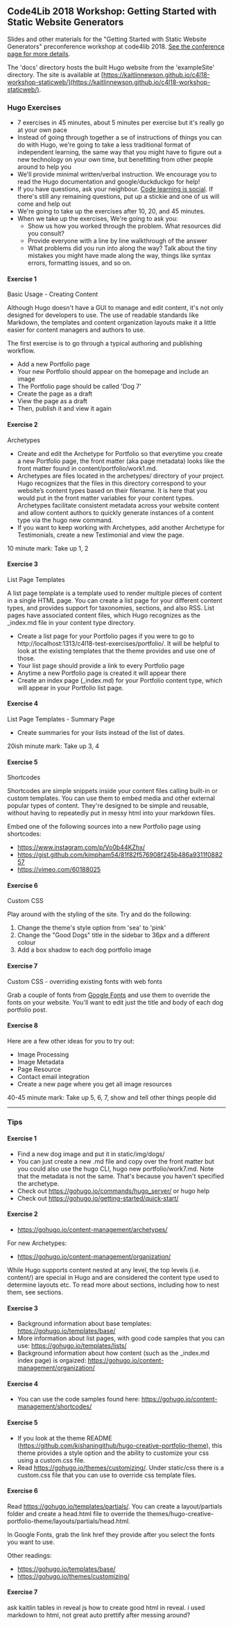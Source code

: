 ## Code4Lib 2018 Workshop: Getting Started with Static Website Generators

Slides and other materials for the "Getting Started with Static Website Generators" preconference workshop at code4lib 2018. [See the conference page for more details](http://2018.code4lib.org/workshops/getting-started-with-static-website-generators).

The 'docs' directory hosts the built Hugo website from the 'exampleSite' directory. The site is available at [https://kaitlinnewson.github.io/c4l18-workshop-staticweb/](https://kaitlinnewson.github.io/c4l18-workshop-staticweb/).

### Hugo Exercises

* 7 exercises in 45 minutes, about 5 minutes per exercise but it's really go at your own pace
* Instead of going through together a se of instructions of things you can do with Hugo, we're going to take a less traditional format of independent learning, the same way that you might have to figure out a new technology on your own time, but benefitting from other people around to help you
* We'll provide minimal written/verbal instruction. We encourage you to read the Hugo documentation and google/duckduckgo for help!
* If you have questions, ask your neighbour. [Code learning is social](https://andromedayelton.com/2013/11/25/reflecting-on-introduction-to-python-for-librarians/). If there's still any remaining questions, put up a stickie and one of us will come and help out
* We're going to take up the exercises after 10, 20, and 45 minutes.
* When we take up the exercises, We're going to ask you:
   * Show us how you worked through the problem. What resources did you consult?
   * Provide everyone with a line by line walkthrough of the answer
   * What problems did you run into along the way? Talk about the tiny mistakes you might have made along the way, things like syntax errors, formatting issues, and so on.

#### Exercise 1

Basic Usage - Creating Content

Although Hugo doesn't have a GUI to manage and edit content, it's not only designed for developers to use. The use of readable standards like Markdown, the templates and content organization layouts make it a little easier for content managers and authors to use.

The first exercise is to go through a typical authoring and publishing workflow.

* Add a new Portfolio page
* Your new Portfolio should appear on the homepage and include an image
* The Portfolio page should be called 'Dog 7'
* Create the page as a draft
* View the page as a draft
* Then, publish it and view it again

#### Exercise 2

Archetypes

* Create and edit the Archetype for Portfolio so that everytime you create a new Portfolio page, the front matter (aka page metadata) looks like the front matter found in content/portfolio/work1.md.
* Archetypes are files located in the archetypes/ directory of your project. Hugo recognizes that the files in this directory correspond to your website’s content types based on their filename. It is here that you would put in the front matter variables for your content types. Archetypes facilitate consistent metadata across your website content and allow content authors to quickly generate instances of a content type via the hugo new command.
* If you want to keep working with Archetypes, add another Archetype for Testimonials, create a new Testimonial and view the page.

10 minute mark: Take up 1, 2

#### Exercise 3

List Page Templates

A list page template is a template used to render multiple pieces of content in a single HTML page. You can create a list page for your different content types, and provides support for taxonomies, sections, and also RSS. List pages have associated content files, which Hugo recognizes as the _index.md file in your content type directory.

* Create a list page for your Portfolio pages if you were to go to http://localhost:1313/c4l18-test-exercises/portfolio/. It will be helpful to look at the existing templates that the theme provides and use one of those.
* Your list page should provide a link to every Portfolio page
* Anytime a new Portfolio page is created it will appear there
* Create an index page (_index.md) for your Portfolio content type, which will appear in your Portfolio list page.


#### Exercise 4

List Page Templates - Summary Page

* Create summaries for your lists instead of the list of dates.

20ish minute mark: Take up 3, 4

#### Exercise 5

Shortcodes

Shortcodes are simple snippets inside your content files calling built-in or custom templates. You can use them to embed media and other external popular types of content. They're designed to be simple and reusable, without having to repeatedly put in messy html into your markdown files.

Embed one of the following sources into a new Portfolio page using shortcodes:

* https://www.instagram.com/p/Vo0b44KZhx/
* https://gist.github.com/kimpham54/81f82f576908f245b486a9311f088257
* https://vimeo.com/60188025

#### Exercise 6

Custom CSS

Play around with the styling of the site. Try and do the following:

1. Change the theme's style option from 'sea' to 'pink'
2. Change the "Good Dogs" title in the sidebar to 36px and a different colour
3. Add a box shadow to each dog portfolio image

#### Exercise 7

Custom CSS - overriding existing fonts with web fonts

Grab a couple of fonts from [Google Fonts](https://fonts.google.com/) and use them to override the fonts on your website. You'll want to edit just the title and body of each dog portfolio post.

#### Exercise 8

Here are a few other ideas for you to try out:

* Image Processing
* Image Metadata
* Page Resource
* Contact email integration
* Create a new page where you get all image resources

40-45 minute mark: Take up 5, 6, 7, show and tell other things people did

-----------------------------

### Tips

#### Exercise 1

* Find a new dog image and put it in static/img/dogs/
* You can just create a new .md file and copy over the front matter but you could also use the hugo CLI, hugo new portfolio/work7.md. Note that the metadata is not the same. That's because you haven't specified the archetype.
* Check out https://gohugo.io/commands/hugo_server/ or hugo help
* Check out https://gohugo.io/getting-started/quick-start/

#### Exercise 2

* https://gohugo.io/content-management/archetypes/

For new Archetypes:

* https://gohugo.io/content-management/organization/

While Hugo supports content nested at any level, the top levels (i.e. content/<DIRECTORIES>) are special in Hugo and are considered the content type used to determine layouts etc. To read more about sections, including how to nest them, see sections.

#### Exercise 3

* Background information about base templates: https://gohugo.io/templates/base/
* More information about list pages, with good code samples that you can use: https://gohugo.io/templates/lists/
* Background information about how content (such as the _index.md index page) is orgaized: https://gohugo.io/content-management/organization/

#### Exercise 4

* You can use the code samples found here: https://gohugo.io/content-management/shortcodes/

#### Exercise 5

* If you look at the theme README (https://github.com/kishaningithub/hugo-creative-portfolio-theme), this theme provides a style option and the ability to customize your css using a custom.css file.
* Read https://gohugo.io/themes/customizing/.  Under static/css there is a custom.css file that you can use to override css template files.

#### Exercise 6

Read https://gohugo.io/templates/partials/. You can create a layout/partials folder and create a head.html file to override the themes/hugo-creative-portfolio-theme/layouts/partials/head.html.

In Google Fonts, grab the link href they provide after you select the fonts you want to use.

Other readings:

* https://gohugo.io/templates/base/
* https://gohugo.io/themes/customizing/

#### Exercise 7


ask kaitlin
tables in reveal js
how to create good html in reveal. i used markdown to html, not great
auto prettify after messing around?

